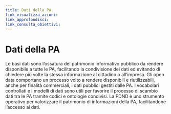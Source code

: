 ```yaml
---
title: Dati della PA
link_visualizza_azioni:
link_approfondisci:
link_consulta_obiettivi:
---
```

# Dati della PA

Le basi dati sono l’ossatura del patrimonio informativo pubblico da rendere
disponibile a tutte le PA, facilitando la condivisione dei dati ed evitando di
chiedere più volte la stessa informazione al cittadino o all’impresa.
Gli open data comportano un processo volto a rendere disponibili e
riutilizzabili, anche per finalità commerciali, i dati pubblici gestiti dalle
PA. I vocabolari controllati e i modelli di dati sono utili per favorire il
processo di scambio dati tra le PA tramite codici e ontologie condivisi. La PDND
è uno strumento operativo per valorizzare il patrimonio di informazioni della
PA, facilitandone l’accesso ai dati.
